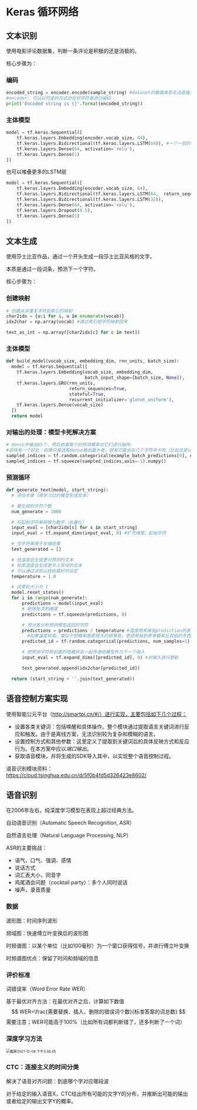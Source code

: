 # Keras 循环网络

## 文本识别

使用电影评论数据集，判断一条评论是积极的还是消极的。

核心步骤为：

### 编码

```python
encoded_string = encoder.encode(sample_string) #dataset的数据类型无法直接放入神经网络，所以需要编码。
#encoder: 可以以可逆的方式对任何字符串进行编码
print('Encoded string is {}'.format(encoded_string))
```

### 主体模型

```python
model = tf.keras.Sequential([
    tf.keras.layers.Embedding(encoder.vocab_size, 64),
    tf.keras.layers.Bidirectional(tf.keras.layers.LSTM(64)), #一个一层的全连接神经网络
    tf.keras.layers.Dense(64, activation='relu'),
    tf.keras.layers.Dense(1)
])
```

也可以堆叠更多的LSTM层

```python
model = tf.keras.Sequential([
    tf.keras.layers.Embedding(encoder.vocab_size, 64),
    tf.keras.layers.Bidirectional(tf.keras.layers.LSTM(64,  return_sequences=True)),
    tf.keras.layers.Bidirectional(tf.keras.layers.LSTM(32)),
    tf.keras.layers.Dense(64, activation='relu'),
    tf.keras.layers.Dropout(0.5),
    tf.keras.layers.Dense(1)
])
```

## 文本生成

使用莎士比亚作品，通过一个开头生成一段莎士比亚风格的文字。

本质是通过一段词条，预测下一个字符。

核心步骤为：



### 创建映射

```python
# 创建从非重复字符到索引的映射
char2idx = {u:i for i, u in enumerate(vocab)}
idx2char = np.array(vocab) #通过索引把字符映射回来

text_as_int = np.array([char2idx[c] for c in text])
```

### 主体模型

```python
def build_model(vocab_size, embedding_dim, rnn_units, batch_size):
  model = tf.keras.Sequential([
    tf.keras.layers.Embedding(vocab_size, embedding_dim,
                              batch_input_shape=[batch_size, None]),
    tf.keras.layers.GRU(rnn_units,
                        return_sequences=True,
                        stateful=True,
                        recurrent_initializer='glorot_uniform'),
    tf.keras.layers.Dense(vocab_size)
  ])
  return model
```

### 对输出的处理：模型卡死解决方案

```python
# dense中输出65个，然后依据每个的预测概率对它们进行抽样。
#这样有一个好处：如果只是选取dense输出最大者，很有可能会在几个字符中卡死（比如总是认为e下一个大概率是s，s下一个大概率是e。输出就变成eseses）
sampled_indices = tf.random.categorical(example_batch_predictions[0], num_samples=1)
sampled_indices = tf.squeeze(sampled_indices,axis=-1).numpy()
```

### 预测循环

```python
def generate_text(model, start_string):
  # 评估步骤（用学习过的模型生成文本）

  # 要生成的字符个数
  num_generate = 1000

  # 将起始字符串转换为数字（向量化）
  input_eval = [char2idx[s] for s in start_string]
  input_eval = tf.expand_dims(input_eval, 0) #扩充维度，起始字符

  # 空字符串用于存储结果
  text_generated = []

  # 低温度会生成更可预测的文本
  # 较高温度会生成更令人惊讶的文本
  # 可以通过试验以找到最好的设定
  temperature = 1.0

  # 这里批大小为 1
  model.reset_states()
  for i in range(num_generate):
      predictions = model(input_eval)
      # 删除批次的维度
      predictions = tf.squeeze(predictions, 0)

      # 用分类分布预测模型返回的字符
      predictions = predictions / temperature #温度用来降低prediction的差距。
        #如果温度较高，类似于把概率差距很大的给降低，更容易抽到原来概率比较低的东西
      predicted_id = tf.random.categorical(predictions, num_samples=1)[-1,0].numpy()

      # 把预测字符和前面的隐藏状态一起传递给模型作为下一个输入
      input_eval = tf.expand_dims([predicted_id], 0) #对输入进行更新

      text_generated.append(idx2char[predicted_id])

  return (start_string + ''.join(text_generated))
```



## 语音控制方案实现

使用智能公元平台（http://smartpi.cn/#/）进行实现，主要包括如下几个过程：

* 设置各类关键词：包括唤醒和具体操作。整个模块通过提取语言关键词进行反应和触发。由于是离线方案，无法识别较为复杂和模糊的语言。
* 设置控制方式和其他参数：这里定义了提取到关键词后的具体反映方式和反应行为。在本方案中应以*端口输出*。
* 获取语音模块，并将生成的SDK导入其中，以实现整个语音控制过程。

语音识别模块资料：https://cloud.tsinghua.edu.cn/d/5f0b4fd5d326423e8602/

## 语音识别

在2006年左右，纯深度学习模型在表现上超过经典方法。

自动语音识别（Automatic Speech Recognition, ASR）

自然语言处理（Natural Language Processing, NLP）

ASR的主要挑战：

* 语气、口气、强调、感情
* 说话方式
* 词汇表大小，同音字
* 鸡尾酒会问题（cocktail party）：多个人同时说话
* 噪声，录音质量

### 数据

波形图：时间序列波形

频域图：快速傅立叶变换后的波形图

时频谱图：以某个单位（比如100毫秒）为一个窗口获得信号，并进行傅立叶变换

时频谱图优点：保留了时间和频域的信息

### 评价标准

词错误率（Word Error Rate WER）

基于最优对齐方法：在最优对齐之后，计算如下数值
$$
WER=\frac{需要替换、插入、删除的错误词个数}{标准答案的词总数}
$$
需要注意；WER可能高于100%（比如所有词都判断错了，还多判断了一个词）

### 深度学习方法

<img src="4-Day13.assets/截屏2021-12-08 下午3.36.45.png" alt="截屏2021-12-08 下午3.36.45" style="zoom:67%;" />

### CTC：连接主义的时间分类

解决了语音对齐问题：到底哪个字对应哪段波

对于给定的输入语音X，CTC给出所有可能的文字Y的分布，并推断出可能的输出或者给定的输出文字Y的概率。

